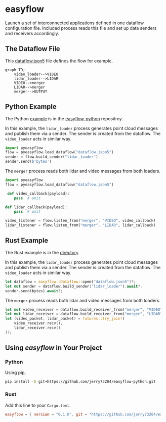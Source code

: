 # easyflow

Launch a set of interconnected applications defined in one dataflow
configuration file. Included process reads this file and set up data
senders and receivers accordingly.

## The Dataflow File

This [dataflow.json5](examples/video_lidar_merge-rust/dataflow.json5)
file defines the flow for example.

```mermaid
graph TD;
    video_loader-->VIDEO
    lidar_loader-->LIDAR
    VIDEO-->merger
    LIDAR-->merger
    merger-->OUTPUT
```

## Python Example

The Python
[example](https://github.com/jerry73204/easyflow-python/tree/main/example)
is in the
[easyflow-python](https://github.com/jerry73204/easyflow-python/)
repositroy.

In this example, the `lidar_loader` process generates point cloud
messages and publish them via a sender. The sender is created from the
dataflow. The `video_loader` acts in similar way.

```python
import pyeasyflow
flow = pyeasyflow.load_dataflow("dataflow.json5")
sender = flow.build_sender("lidar_loader")
sender.send(b'bytes')
```

The `merger` process reads both lidar and video messages from both
loaders.

```python
import pyeasyflow
flow = pyeasyflow.load_dataflow("dataflow.json5")

 def video_callback(payload):
    pass  # omit

def lidar_callback(payload):
    pass  # omit

video_listener = flow.listen_from("merger", "VIDEO", video_callback)
lidar_listener = flow.listen_from("merger", "LIDAR", lidar_callback)
```

## Rust Example

The Rust example is in the
[directory](examples/video_lidar_merge/).

In this example, the `lidar_loader` process generates point cloud
messages and publish them via a sender. The sender is created from the
dataflow. The `video_loader` acts in similar way.

```rust
let dataflow = easyflow::Dataflow::open("dataflow.json5")?;
let mut sender = dataflow.build_sender("lidar_loader").await?;
sender.send(bytes).await?;
```

The `merger` process reads both lidar and video messages from both
loaders.

```rust
let mut video_receiver = dataflow.build_receiver_from("merger", "VIDEO").await?;
let mut lidar_receiver = dataflow.build_receiver_from("merger", "LIDAR").await?;
let (video_packet, lidar_packet) = futures::try_join!(
    video_receiver.recv(),
    lidar_receiver.recv()
)?;
```

## Using _easyflow_ in Your Project

### Python

Using pip,

```bash
pip install -U git+https://github.com/jerry73204/easyflow-python.git
```

### Rust

Add this line to your `Cargo.toml`.

```toml
easyflow = { version = "0.1.0", git = "https://github.com/jerry73204/easyflow.git" }
```

